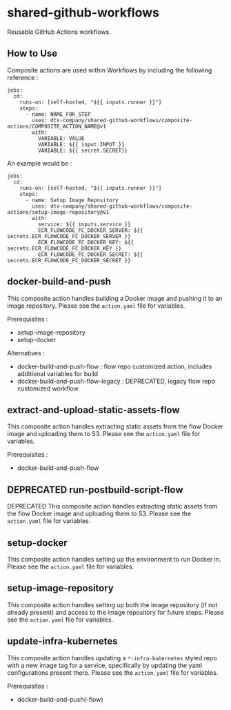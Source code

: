 # shared-github-workflows
Reusable GitHub Actions workflows.

## How to Use

Composite actions are used within Workflows by including the following reference :

```
jobs:
  cd:
    runs-on: [self-hosted, "${{ inputs.runner }}"]
    steps:
      - name: NAME_FOR_STEP
        uses: dtx-company/shared-github-workflows/composite-actions/COMPOSITE_ACTION_NAME@v1
        with:
          VARIABLE: VALUE
          VARIABLE: ${{ input.INPUT }}
          VARIABLE: ${{ secret.SECRET}}
```

An example would be :

```
jobs:
  cd:
    runs-on: [self-hosted, "${{ inputs.runner }}"]
    steps:
      - name: Setup Image Repository
        uses: dtx-company/shared-github-workflows/composite-actions/setup-image-repository@v1
        with:
          service: ${{ inputs.service }}
          ECR_FLOWCODE_FC_DOCKER_SERVER: ${{ secrets.ECR_FLOWCODE_FC_DOCKER_SERVER }}
          ECR_FLOWCODE_FC_DOCKER_KEY: ${{ secrets.ECR_FLOWCODE_FC_DOCKER_KEY }}
          ECR_FLOWCODE_FC_DOCKER_SECRET: ${{ secrets.ECR_FLOWCODE_FC_DOCKER_SECRET }}
```

## docker-build-and-push

This composite action handles building a Docker image and pushing it to an image repository. Please see the `action.yaml` file for variables.

Prerequisites :
* setup-image-repository
* setup-docker

Alternatives :
* docker-build-and-push-flow : flow repo customized action, includes additional variables for build
* docker-build-and-push-flow-legacy : DEPRECATED, legacy flow repo customized workflow

## extract-and-upload-static-assets-flow

This composite action handles extracting static assets from the flow Docker image and uploading them to S3. Please see the `action.yaml` file for variables.

Prerequisites :
* docker-build-and-push-flow

## DEPRECATED run-postbuild-script-flow

DEPRECATED This composite action handles extracting static assets from the flow Docker image and uploading them to S3. Please see the `action.yaml` file for variables.

## setup-docker

This composite action handles setting up the environment to run Docker in. Please see the `action.yaml` file for variables.

## setup-image-repository

This composite action handles setting up both the image repository (if not already present) and access to the image repository for future steps. Please see the `action.yaml` file for variables.

## update-infra-kubernetes

This composite action handles updating a `*-infra-kubernetes` styled repo with a new image tag for a service, specifically by updating the yaml configurations present there. Please see the `action.yaml` file for variables.

Prerequisites :
* docker-build-and-push(-flow)
